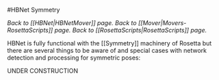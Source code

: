 #HBNet Symmetry

*Back to [[HBNet|HBNetMover]] page.  Back to [[Mover|Movers-RosettaScripts]] page.  Back to [[RosettaScripts|RosettaScripts]] page.*<br>

HBNet is fully functional with the [[Symmetry]] machinery of Rosetta but there are several things to be aware of and special cases with network detection and processing for symmetric poses:

UNDER CONSTRUCTION